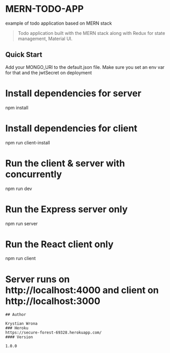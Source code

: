 # MERN-TODO-APP
example of todo application based on MERN stack

> Todo application built with the MERN stack along with Redux for state management, Material UI.

## Quick Start

Add your MONGO_URI to the default.json file. Make sure you set an env var for that and the jwtSecret on deployment

# Install dependencies for server
npm install

# Install dependencies for client
npm run client-install

# Run the client & server with concurrently
npm run dev

# Run the Express server only
npm run server

# Run the React client only
npm run client

# Server runs on http://localhost:4000 and client on http://localhost:3000
```
## Author

Krystian Wrona
### Heroku
https://secure-forest-69328.herokuapp.com/
#### Version

1.0.0

